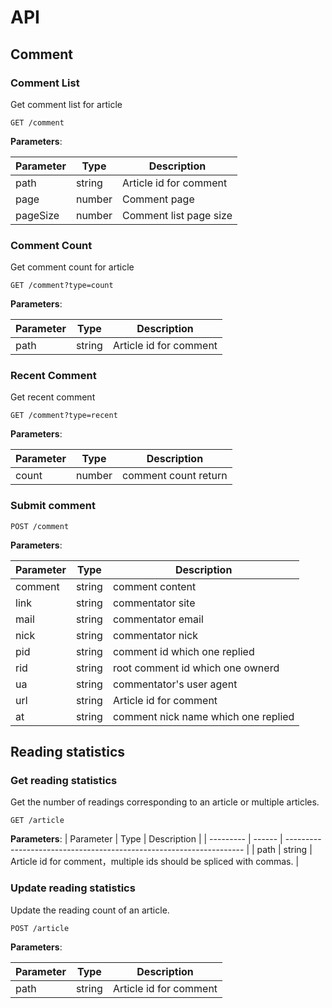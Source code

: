 # API

## Comment

### Comment List

Get comment list for article

```http
GET /comment
```

**Parameters**:

| Parameter | Type   | Description            |
| --------- | ------ | ---------------------- |
| path      | string | Article id for comment |
| page      | number | Comment page           |
| pageSize  | number | Comment list page size |

### Comment Count

Get comment count for article

```http
GET /comment?type=count
```

**Parameters**:

| Parameter | Type   | Description            |
| --------- | ------ | ---------------------- |
| path      | string | Article id for comment |

### Recent Comment

Get recent comment

```http
GET /comment?type=recent
```

**Parameters**:

| Parameter | Type   | Description          |
| --------- | ------ | -------------------- |
| count     | number | comment count return |

### Submit comment

```http
POST /comment
```

**Parameters**:

| Parameter | Type   | Description                         |
| --------- | ------ | ----------------------------------- |
| comment   | string | comment content                     |
| link      | string | commentator site                    |
| mail      | string | commentator email                   |
| nick      | string | commentator nick                    |
| pid       | string | comment id which one replied        |
| rid       | string | root comment id which one ownerd    |
| ua        | string | commentator's user agent            |
| url       | string | Article id for comment              |
| at        | string | comment nick name which one replied |

## Reading statistics

### Get reading statistics

Get the number of readings corresponding to an article or multiple articles.

```http
GET /article
```

**Parameters**:
| Parameter | Type | Description |
| --------- | ------ | ------------------------------------------------------------------- |
| path | string | Article id for comment，multiple ids should be spliced with commas. |

### Update reading statistics

Update the reading count of an article.

```http
POST /article
```

**Parameters**:

| Parameter | Type   | Description            |
| --------- | ------ | ---------------------- |
| path      | string | Article id for comment |
